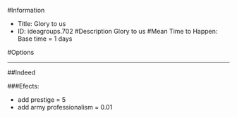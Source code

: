 #Information
 - Title: Glory to us
 - ID: ideagroups.702
#Description
Glory to us
#Mean Time to Happen:
Base time = 1 days

#Options

___
##Indeed

###Efects:<ul><li>add prestige = 5</li><li>add army professionalism = 0.01</li></ul>
